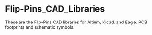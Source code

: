 # Flip-Pins_CAD_Libraries
These are the Flip-Pins CAD libraries for Altium, Kicad, and Eagle. PCB footprints and schematic symbols.
